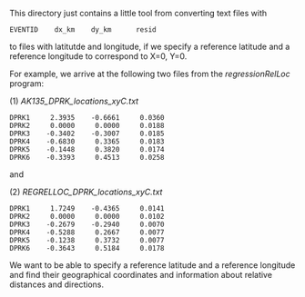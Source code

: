 
This directory just contains a little tool from converting text files with  
```
EVENTID    dx_km    dy_km      resid
```

to files with latitutde and longitude, if we specify a reference latitude and a reference longitude to correspond to X=0, Y=0.  

For example, we arrive at the following two files from the *regressionRelLoc* program:  

(1) *AK135_DPRK_locations_xyC.txt*  

```
DPRK1     2.3935    -0.6661     0.0360
DPRK2     0.0000     0.0000     0.0188
DPRK3    -0.3402    -0.3007     0.0185
DPRK4    -0.6830     0.3365     0.0183
DPRK5    -0.1448     0.3820     0.0174
DPRK6    -0.3393     0.4513     0.0258
```

and  

(2) *REGRELLOC_DPRK_locations_xyC.txt*  

```
DPRK1     1.7249    -0.4365     0.0141
DPRK2     0.0000     0.0000     0.0102
DPRK3    -0.2679    -0.2940     0.0070
DPRK4    -0.5288     0.2667     0.0077
DPRK5    -0.1238     0.3732     0.0077
DPRK6    -0.3643     0.5184     0.0178
```  

We want to be able to specify a reference latitude and a reference longitude and find their geographical coordinates and
information about relative distances and directions.  

